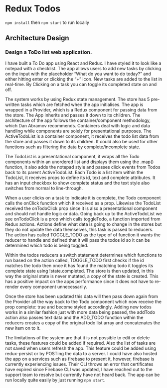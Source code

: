 # Redux Todos 

`npm install` then
`npm start` to run locally

## Architecture Design

### Design a ToDo list web application. 

I have built a To Do app using React and Redux. I have styled it to look like a notepad with a checklist. The app allows users to add new tasks by clicking on the input with the placeholder “What do you want to do today?” and either hitting enter or clicking the “+” icon. New tasks are added to the list in real-time. By Clicking on a task you can toggle its completed state on and off.

The system works by using Redux state management. The store has 5 pre-written tasks which are fetched when the app initialises. The app is wrapped in a Provider, which is a Redux component for passing data from the store. The App inherits and passes it down to its children. The architecture of the app follows the container/component methodology, which Dan Abramov recommends. Containers deal with logic and data handling while components are solely for presentational purposes. The ActiveTodoList is a container component, it receives the todo list data from the store and passes it down to its children. It could also be used for other functions such as filtering the data by complete/incomplete state.

The TodoList is a presentational component, it wraps all the Todo components within an unordered list and displays them using the .map() function, it also adds the notepad style and passes click events from Todos back to its parent ActiveTodoList. Each Todo is a list item within the TodoList, it receives props to define its id, text and complete attributes. It has an input checkbox to show complete status and the text style also switches from normal to line-through.

When a user clicks on a task to indicate it is complete, the Todo component calls the onClick function which it received as a prop. Likewise the TodoList received the onTodoClick prop since it is also a presentational component and should not handle logic or data. Going back up to the ActiveTodoList we see onTodoClick is a prop which calls toggleTodo, a function imported from Redux actions. Actions define what data is going to change in the stores but they do not update the data themselves, this task is passed to reducers. The action has called TOGGLE_TODO as the type of of function it wants the reducer to handle and defined that it will pass the todos id so it can be determined which todo is being toggled.

Within the todos reducers a switch statement determines which functions to run based on the action called, TOGGLE_TODO first checks if the id matches the todo then once it has found the matching todo it toggles its complete state using !state.completed. The store is then updated, in this way the original state is never mutated, a copy of the state is created. This has a positive impact on the apps performance since it does not have to re-render every component unnecessarily.

Once the store has been updated this data will then pass down again from the Provider all the way back to the Todo component which now receive the prop complete: true and become styled accordingly. Adding new todos works in a similar fashion just with more data being passed, the addTodo action also passes text data and the ADD_TODO function within the reducers creates a copy of the original todo list array and concatenates the new item on to it. 

The limitations of the system are that it is not possible to edit or delete tasks, these features could be added if required. Also the list of tasks are not saved when users refresh the app. This feature could be added using redux-persist or by POSTing the data to a server. I could have also hosted the app on a services such as firebase to present it, however, firebase is currently experiencing issues. Their CLI throws an error that certificates have expired since Firebase CLI was updated, I have reached out to the support team to resolve but currently have not heard back. The app can be run locally quite easily by just running `npm start`.
